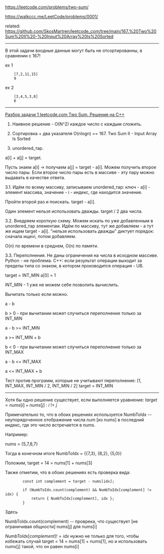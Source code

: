 https://leetcode.com/problems/two-sum/

https://walkccc.me/LeetCode/problems/0001/

related: https://github.com/SkosMartren/leetcode_com/tree/main/167.%20Two%20Sum%20II%20-%20Input%20Array%20Is%20Sorted
____________________

В этой задачи входные данные могут быть не отсортированны, в сравнении с 167!

ex 1

        [7,2,11,15]
        9

ex 2

        [3,4,5,3,8]
        6

____________________

[Разбор задачи 1 leetcode.com Two Sum. Решение на C++](https://www.youtube.com/watch?v=WEPGndfosls&ab_channel=3.5%D0%B7%D0%B0%D0%B4%D0%B0%D1%87%D0%B8%D0%B2%D0%BD%D0%B5%D0%B4%D0%B5%D0%BB%D1%8E)

1. Наивное решение - O(N^2) каждое число с каждым сложить.

2. Сортировка + два указателя O(nlogn) == 167. Two Sum II - Input Array Is Sorted

3. unordered_тар.

а[i] + а[j] = target.

Пусть знаем а[i] -> получаем а[j] = target - а[i]. Можем 
получить второе число пары. Если второе число пары есть в 
массиве - эту пару можно выдавать в качестве ответа.

3.1. Идём по всему массиву, записываем unordered_тар: ключ - 
а[i] - элемент массива, значение - i - индекс, где находится 
значение.

Пройти второй раз и поискать. target - а[i].

Один элемент нельзя использовать дважды. target / 2 два числа.

3.2. Внедряем короткую схему. Можем искать по уже добавленным 
в unordered_тар элементам. Идём по массиву, тут же добавляем -
а тут же ищем target - а[i]. "нельзя использовать дважды" 
диктует порядок: сначала ищеvi, потом добавляем.

O(n) по времени в среднем, O(n) по памяти.


3.3. Переполнения. Не даны ограничения на числа в исходном 
массиве. Python - не проблема.
С++: если результат операции выходит за пределы типа со 
знаком, в котором производится операция - UB.

target = INT_MIN 
а[0] = 1

INT_MIN - 1 уже не можем себе позволить вычислить. 

Вычитать только если можно.

а - b

b > 0 - при вычитании может случиться переполнение только за INT_MIN

а - b >= INT_MIN

а >= INT_MIN + b


b < 0 - при вычитании может случиться переполнение только за INT_МАХ

а - b <= INT_МАХ

а <= INT_МАХ + b

Тест против программ, которые не учитывают переполнение:
[1, INT_МАХ, INT_MIN / 2, INT_MIN / 2] target = INT_MIN

___

Хотя бы одно решение существует, если выполняется уравнение: $target = nums[i] + nums[j] \ : \ i \ != \ j$

Примечательно то, что в обоих решениях используется NumbToIdx -- неупорядоченное отображение числа num [из nums] в последний индекс, где это число 
встречается в nums.

Например: 

nums = {5,7,8,7}

Тогда в конечном итоге NumbToIdx = {{7,3}, {8,2}, {5,0}}

Положим, target = 14 = nums[1] + nums[3]

Также отметим, что в обоих решениях есть проверка вида: 

```objectoves
        const int complement = target - nums[idx];

        if (NumbToIdx.count(complement) && NumbToIdx[complement] != idx) {
            return { NumbToIdx[complement], idx };
        }
```

Здесь 

NumbToIdx.count(complement) -- проврека, что существует [не ограничивая общности] nums[j] для nums[i] 

$NumbToIdx[complement] != idx$ нужно не только для того, чтобы избежать  случай  target = 14 = nums[1] + nums[1], но и использовать nums[j] такой, что он равен nums[i]




